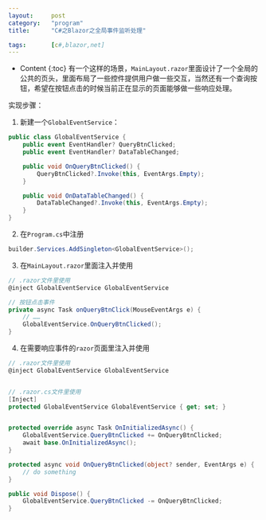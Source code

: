 ```yaml
---
layout:		post
category:	"program"
title:		"C#之Blazor之全局事件监听处理"

tags:		[c#,blazor,net]
---
```

- Content
{:toc}
有一个这样的场景，`MainLayout.razor`里面设计了一个全局的公共的页头，里面布局了一些控件提供用户做一些交互，当然还有一个查询按钮，希望在按钮点击的时候当前正在显示的页面能够做一些响应处理。



实现步骤：

1. 新建一个`GlobalEventService`：

```c#
public class GlobalEventService {
    public event EventHandler? QueryBtnClicked;
    public event EventHandler? DataTableChanged;

    public void OnQueryBtnClicked() {
        QueryBtnClicked?.Invoke(this, EventArgs.Empty);
    }

    public void OnDataTableChanged() {
        DataTableChanged?.Invoke(this, EventArgs.Empty);
    }
}
```

2. 在`Program.cs`中注册

```c#
builder.Services.AddSingleton<GlobalEventService>();
```

3. 在`MainLayout.razor`里面注入并使用

```c#
// .razor文件里使用
@inject GlobalEventService GlobalEventService

// 按钮点击事件
private async Task onQueryBtnClick(MouseEventArgs e) {
	// ……
	GlobalEventService.OnQueryBtnClicked();
}
```

4. 在需要响应事件的`razor`页面里注入并使用

```c#
// .razor文件里使用
@inject GlobalEventService GlobalEventService


// .razor.cs文件里使用
[Inject]
protected GlobalEventService GlobalEventService { get; set; }


protected override async Task OnInitializedAsync() {
    GlobalEventService.QueryBtnClicked += OnQueryBtnClicked;
    await base.OnInitializedAsync();
}

protected async void OnQueryBtnClicked(object? sender, EventArgs e) {
    // do something
}

public void Dispose() {
    GlobalEventService.QueryBtnClicked -= OnQueryBtnClicked;
}
```

